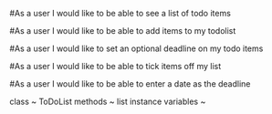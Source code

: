 #As a user I would like to be able to see a list of todo items

#As a user I would like to be able to add items to my todolist

#As a user I would like to set an optional deadline on my todo items

#As a user I would like to be able to tick items off my list

#As a user I would like to be able to enter a date as the deadline


class               ~ ToDoList
methods             ~ list
instance variables  ~
